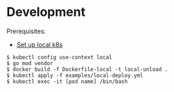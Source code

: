 # Development

Prerequisites:
* [Set up local k8s](https://github.com/kubernetes/community/blob/master/contributors/devel/running-locally.md)


```
$ kubectl config use-context local
$ go mod vendor
$ docker build -f Dockerfile-local -t local-unload .
$ kubectl apply -f examples/local-deploy.yml
$ kubectl exec -it [pod name] /bin/bash
```

